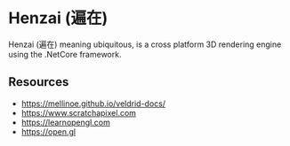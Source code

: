 # Henzai (遍在)

Henzai (遍在) meaning ubiquitous, is a cross platform 3D rendering engine using the .NetCore framework.

## Resources

* https://mellinoe.github.io/veldrid-docs/
* https://www.scratchapixel.com
* https://learnopengl.com
* https://open.gl
